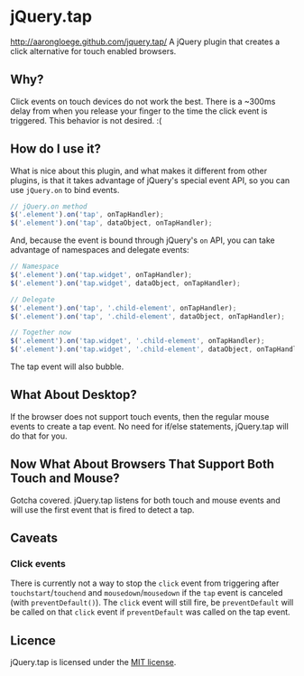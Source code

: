 # jQuery.tap

http://aarongloege.github.com/jquery.tap/
A jQuery plugin that creates a click alternative for touch enabled browsers.

## Why?

Click events on touch devices do not work the best. There is a ~300ms delay from when you release your finger to the time the click event is triggered. This behavior is not desired. :(

## How do I use it?

What is nice about this plugin, and what makes it different from other plugins, is that it takes advantage of jQuery's special event API, so you can use `jQuery.on` to bind events.

```javascript
// jQuery.on method
$('.element').on('tap', onTapHandler);
$('.element').on('tap', dataObject, onTapHandler);
```

And, because the event is bound through jQuery's `on` API, you can take advantage of namespaces and delegate events:

```javascript
// Namespace
$('.element').on('tap.widget', onTapHandler);
$('.element').on('tap.widget', dataObject, onTapHandler);

// Delegate
$('.element').on('tap', '.child-element', onTapHandler);
$('.element').on('tap', '.child-element', dataObject, onTapHandler);

// Together now
$('.element').on('tap.widget', '.child-element', onTapHandler);
$('.element').on('tap.widget', '.child-element', dataObject, onTapHandler);
```

The tap event will also bubble.

## What About Desktop?

If the browser does not support touch events, then the regular mouse events to create a tap event. No need for if/else statements, jQuery.tap will do that for you.

## Now What About Browsers That Support Both Touch and Mouse?

Gotcha covered. jQuery.tap listens for both touch and mouse events and will use the first event that is fired to detect a tap.

## Caveats

### Click events

There is currently not a way to stop the `click` event from triggering after `touchstart`/`touchend` and `mousedown`/`mousedown` if the `tap` event is canceled (with `preventDefault()`). The `click` event will still fire, be `preventDefault` will be called on that `click` event if `preventDefault` was called on the tap event.

## Licence

jQuery.tap is licensed under the [MIT license](http://opensource.org/licenses/mit-license.html).